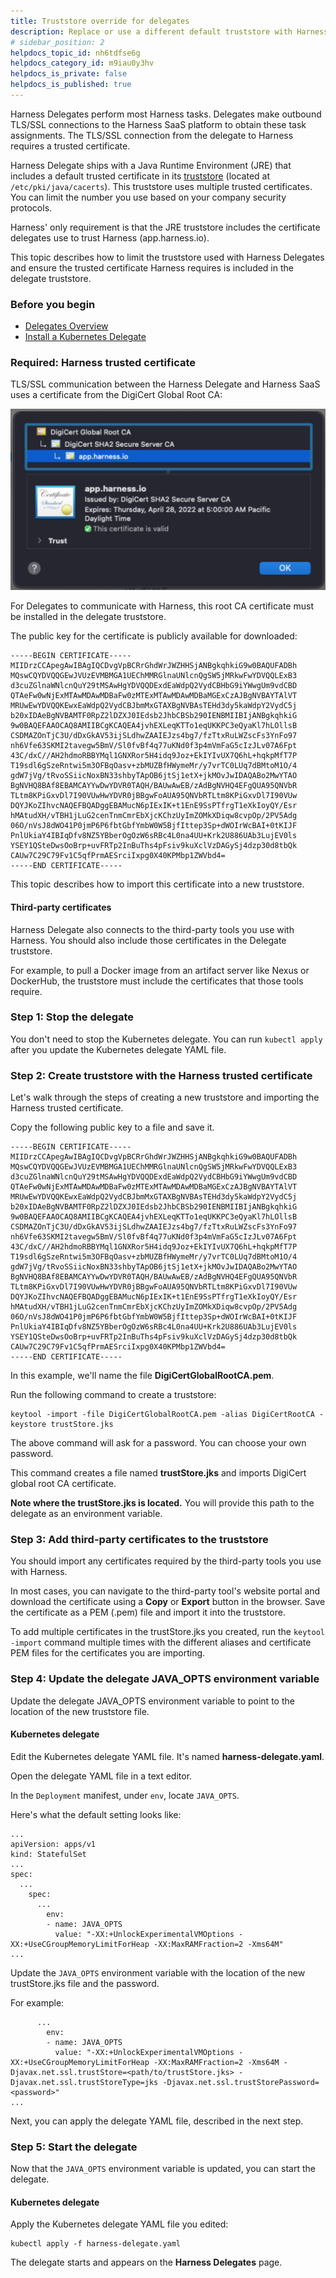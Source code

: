 ```yaml
---
title: Truststore override for delegates
description: Replace or use a different default truststore with Harness Delegates.
# sidebar_position: 2
helpdocs_topic_id: nh6tdfse6g
helpdocs_category_id: m9iau0y3hv
helpdocs_is_private: false
helpdocs_is_published: true
---
```


Harness Delegates perform most Harness tasks. Delegates make outbound TLS/SSL connections to the Harness SaaS platform to obtain these task assignments. The TLS/SSL connection from the delegate to Harness requires a trusted certificate.

Harness Delegate ships with a Java Runtime Environment (JRE) that includes a default trusted certificate in its [truststore](https://docs.oracle.com/cd/E19830-01/819-4712/ablqw/index.html) (located at `/etc/pki/java/cacerts`). This truststore uses multiple trusted certificates. You can limit the number you use based on your company security protocols.

Harness' only requirement is that the JRE truststore includes the certificate delegates use to trust Harness (app.harness.io).

This topic describes how to limit the truststore used with Harness Delegates and ensure the trusted certificate Harness requires is included in the delegate truststore.

### Before you begin

* [Delegates Overview](/docs/platform/2_Delegates/get-started-with-delegates/delegates-overview.md)
* [Install a Kubernetes Delegate](/docs/platform/2_Delegates/advanced-installation/install-a-kubernetes-delegate.md)

### Required: Harness trusted certificate

TLS/SSL communication between the Harness Delegate and Harness SaaS uses a certificate from the DigiCert Global Root CA:

![](static/trust-store-override-for-delegates-00.png)

For Delegates to communicate with Harness, this root CA certificate must be installed in the delegate truststore.

The public key for the certificate is publicly available for downloaded:


```
-----BEGIN CERTIFICATE-----  
MIIDrzCCApegAwIBAgIQCDvgVpBCRrGhdWrJWZHHSjANBgkqhkiG9w0BAQUFADBh  
MQswCQYDVQQGEwJVUzEVMBMGA1UEChMMRGlnaUNlcnQgSW5jMRkwFwYDVQQLExB3  
d3cuZGlnaWNlcnQuY29tMSAwHgYDVQQDExdEaWdpQ2VydCBHbG9iYWwgUm9vdCBD  
QTAeFw0wNjExMTAwMDAwMDBaFw0zMTExMTAwMDAwMDBaMGExCzAJBgNVBAYTAlVT  
MRUwEwYDVQQKEwxEaWdpQ2VydCBJbmMxGTAXBgNVBAsTEHd3dy5kaWdpY2VydC5j  
b20xIDAeBgNVBAMTF0RpZ2lDZXJ0IEdsb2JhbCBSb290IENBMIIBIjANBgkqhkiG  
9w0BAQEFAAOCAQ8AMIIBCgKCAQEA4jvhEXLeqKTTo1eqUKKPC3eQyaKl7hLOllsB  
CSDMAZOnTjC3U/dDxGkAV53ijSLdhwZAAIEJzs4bg7/fzTtxRuLWZscFs3YnFo97  
nh6Vfe63SKMI2tavegw5BmV/Sl0fvBf4q77uKNd0f3p4mVmFaG5cIzJLv07A6Fpt  
43C/dxC//AH2hdmoRBBYMql1GNXRor5H4idq9Joz+EkIYIvUX7Q6hL+hqkpMfT7P  
T19sdl6gSzeRntwi5m3OFBqOasv+zbMUZBfHWymeMr/y7vrTC0LUq7dBMtoM1O/4  
gdW7jVg/tRvoSSiicNoxBN33shbyTApOB6jtSj1etX+jkMOvJwIDAQABo2MwYTAO  
BgNVHQ8BAf8EBAMCAYYwDwYDVR0TAQH/BAUwAwEB/zAdBgNVHQ4EFgQUA95QNVbR  
TLtm8KPiGxvDl7I90VUwHwYDVR0jBBgwFoAUA95QNVbRTLtm8KPiGxvDl7I90VUw  
DQYJKoZIhvcNAQEFBQADggEBAMucN6pIExIK+t1EnE9SsPTfrgT1eXkIoyQY/Esr  
hMAtudXH/vTBH1jLuG2cenTnmCmrEbXjcKChzUyImZOMkXDiqw8cvpOp/2PV5Adg  
06O/nVsJ8dWO41P0jmP6P6fbtGbfYmbW0W5BjfIttep3Sp+dWOIrWcBAI+0tKIJF  
PnlUkiaY4IBIqDfv8NZ5YBberOgOzW6sRBc4L0na4UU+Krk2U886UAb3LujEV0ls  
YSEY1QSteDwsOoBrp+uvFRTp2InBuThs4pFsiv9kuXclVzDAGySj4dzp30d8tbQk  
CAUw7C29C79Fv1C5qfPrmAESrciIxpg0X40KPMbp1ZWVbd4=  
-----END CERTIFICATE-----
```
This topic describes how to import this certificate into a new truststore.

#### Third-party certificates

Harness Delegate also connects to the third-party tools you use with Harness. You should also include those certificates in the Delegate truststore.

For example, to pull a Docker image from an artifact server like Nexus or DockerHub, the truststore must include the certificates that those tools require.

### Step 1: Stop the delegate

You don't need to stop the Kubernetes delegate. You can run `kubectl apply` after you update the Kubernetes delegate YAML file.

### Step 2: Create truststore with the Harness trusted certificate

Let's walk through the steps of creating a new truststore and importing the Harness trusted certificate.

Copy the following public key to a file and save it.


```
-----BEGIN CERTIFICATE-----  
MIIDrzCCApegAwIBAgIQCDvgVpBCRrGhdWrJWZHHSjANBgkqhkiG9w0BAQUFADBh  
MQswCQYDVQQGEwJVUzEVMBMGA1UEChMMRGlnaUNlcnQgSW5jMRkwFwYDVQQLExB3  
d3cuZGlnaWNlcnQuY29tMSAwHgYDVQQDExdEaWdpQ2VydCBHbG9iYWwgUm9vdCBD  
QTAeFw0wNjExMTAwMDAwMDBaFw0zMTExMTAwMDAwMDBaMGExCzAJBgNVBAYTAlVT  
MRUwEwYDVQQKEwxEaWdpQ2VydCBJbmMxGTAXBgNVBAsTEHd3dy5kaWdpY2VydC5j  
b20xIDAeBgNVBAMTF0RpZ2lDZXJ0IEdsb2JhbCBSb290IENBMIIBIjANBgkqhkiG  
9w0BAQEFAAOCAQ8AMIIBCgKCAQEA4jvhEXLeqKTTo1eqUKKPC3eQyaKl7hLOllsB  
CSDMAZOnTjC3U/dDxGkAV53ijSLdhwZAAIEJzs4bg7/fzTtxRuLWZscFs3YnFo97  
nh6Vfe63SKMI2tavegw5BmV/Sl0fvBf4q77uKNd0f3p4mVmFaG5cIzJLv07A6Fpt  
43C/dxC//AH2hdmoRBBYMql1GNXRor5H4idq9Joz+EkIYIvUX7Q6hL+hqkpMfT7P  
T19sdl6gSzeRntwi5m3OFBqOasv+zbMUZBfHWymeMr/y7vrTC0LUq7dBMtoM1O/4  
gdW7jVg/tRvoSSiicNoxBN33shbyTApOB6jtSj1etX+jkMOvJwIDAQABo2MwYTAO  
BgNVHQ8BAf8EBAMCAYYwDwYDVR0TAQH/BAUwAwEB/zAdBgNVHQ4EFgQUA95QNVbR  
TLtm8KPiGxvDl7I90VUwHwYDVR0jBBgwFoAUA95QNVbRTLtm8KPiGxvDl7I90VUw  
DQYJKoZIhvcNAQEFBQADggEBAMucN6pIExIK+t1EnE9SsPTfrgT1eXkIoyQY/Esr  
hMAtudXH/vTBH1jLuG2cenTnmCmrEbXjcKChzUyImZOMkXDiqw8cvpOp/2PV5Adg  
06O/nVsJ8dWO41P0jmP6P6fbtGbfYmbW0W5BjfIttep3Sp+dWOIrWcBAI+0tKIJF  
PnlUkiaY4IBIqDfv8NZ5YBberOgOzW6sRBc4L0na4UU+Krk2U886UAb3LujEV0ls  
YSEY1QSteDwsOoBrp+uvFRTp2InBuThs4pFsiv9kuXclVzDAGySj4dzp30d8tbQk  
CAUw7C29C79Fv1C5qfPrmAESrciIxpg0X40KPMbp1ZWVbd4=  
-----END CERTIFICATE-----
```
In this example, we'll name the file **DigiCertGlobalRootCA.pem**.

Run the following command to create a truststore:


```
keytool -import -file DigiCertGlobalRootCA.pem -alias DigiCertRootCA -keystore trustStore.jks
```
The above command will ask for a password. You can choose your own password.

This command creates a file named **trustStore.jks** and imports DigiCert global root CA certificate.

**Note where the trustStore.jks is located.** You will provide this path to the delegate as an environment variable.

### Step 3: Add third-party certificates to the truststore

You should import any certificates required by the third-party tools you use with Harness.

In most cases, you can navigate to the third-party tool's website portal and download the certificate using a **Copy** or **Export** button in the browser. Save the certificate as a PEM (.pem) file and import it into the truststore.

To add multiple certificates in the trustStore.jks you created, run the `keytool -import` command multiple times with the different aliases and certificate PEM files for the certificates you are importing.

### Step 4: Update the delegate JAVA\_OPTS environment variable

Update the delegate JAVA\_OPTS environment variable to point to the location of the new truststore file.

#### Kubernetes delegate

Edit the Kubernetes delegate YAML file. It's named **harness-delegate.yaml**.

Open the delegate YAML file in a text editor.

In the `Deployment` manifest, under `env`, locate `JAVA_OPTS`.

Here's what the default setting looks like:


```
...  
apiVersion: apps/v1  
kind: StatefulSet  
...  
spec:  
  ...  
    spec:  
      ...  
        env:  
        - name: JAVA_OPTS  
          value: "-XX:+UnlockExperimentalVMOptions -XX:+UseCGroupMemoryLimitForHeap -XX:MaxRAMFraction=2 -Xms64M"  
...
```
Update the `JAVA_OPTS` environment variable with the location of the new trustStore.jks file and the password.

For example:


```
      ...  
        env:  
        - name: JAVA_OPTS  
          value: "-XX:+UnlockExperimentalVMOptions -XX:+UseCGroupMemoryLimitForHeap -XX:MaxRAMFraction=2 -Xms64M -Djavax.net.ssl.trustStore=<path/to/trustStore.jks> -Djavax.net.ssl.trustStoreType=jks -Djavax.net.ssl.trustStorePassword=<password>"  
...
```
Next, you can apply the delegate YAML file, described in the next step.

### Step 5: Start the delegate

Now that the `JAVA_OPTS` environment variable is updated, you can start the delegate.

#### Kubernetes delegate

Apply the Kubernetes delegate YAML file you edited:


```
kubectl apply -f harness-delegate.yaml
```
The delegate starts and appears on the **Harness Delegates** page.

